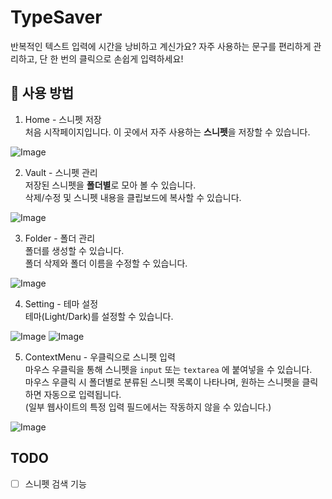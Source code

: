 # TypeSaver

반복적인 텍스트 입력에 시간을 낭비하고 계신가요? 
자주 사용하는 문구를 편리하게 관리하고, 단 한 번의 클릭으로 손쉽게 입력하세요!

## 🚀 사용 방법  

1. Home - 스니펫 저장   
처음 시작페이지입니다. 이 곳에서 자주 사용하는 **스니펫**을 저장할 수 있습니다.  

![Image](https://github.com/user-attachments/assets/8d659464-25ad-4386-8c72-f33c3ba4746f)

2. Vault - 스니펫 관리  
저장된 스니펫을 **폴더별**로 모아 볼 수 있습니다.  
삭제/수정 및 스니펫 내용을 클립보드에 복사할 수 있습니다.  

![Image](https://github.com/user-attachments/assets/e44bbcf7-1bac-408b-aed5-7c4a882ed6ba)

3. Folder - 폴더 관리  
폴더를 생성할 수 있습니다.  
폴더 삭제와 폴더 이름을 수정할 수 있습니다.  

![Image](https://github.com/user-attachments/assets/bb3a19ed-380e-4f4e-859c-418ef5ea5be1)

4. Setting - 테마 설정  
테마(Light/Dark)를 설정할 수 있습니다.  

![Image](https://github.com/user-attachments/assets/53d5bee8-7be0-41bb-ab6c-317537032c39)
![Image](https://github.com/user-attachments/assets/be97f8a9-71fe-4abe-975d-293acfcc5e66)

5. ContextMenu - 우클릭으로 스니펫 입력  
마우스 우클릭을 통해 스니펫을 `input` 또는 `textarea` 에 붙여넣을 수 있습니다.  
마우스 우클릭 시 폴더별로 분류된 스니펫 목록이 나타나며, 원하는 스니펫을 클릭하면 자동으로 입력됩니다.  
(일부 웹사이트의 특정 입력 필드에서는 작동하지 않을 수 있습니다.)  

![Image](https://github.com/user-attachments/assets/751bd0b4-7fc3-4c85-a96d-56dc136220fd)

## TODO  

- [ ] 스니펫 검색 기능
